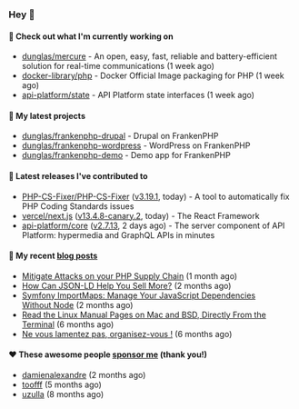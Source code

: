 ### Hey 👋

#### 👷 Check out what I'm currently working on

- [dunglas/mercure](https://github.com/dunglas/mercure) - An open, easy, fast, reliable and battery-efficient solution for real-time communications (1 week ago)
- [docker-library/php](https://github.com/docker-library/php) - Docker Official Image packaging for PHP (1 week ago)
- [api-platform/state](https://github.com/api-platform/state) - API Platform state interfaces (1 week ago)

#### 🌱 My latest projects

- [dunglas/frankenphp-drupal](https://github.com/dunglas/frankenphp-drupal) - Drupal on FrankenPHP
- [dunglas/frankenphp-wordpress](https://github.com/dunglas/frankenphp-wordpress) - WordPress on FrankenPHP
- [dunglas/frankenphp-demo](https://github.com/dunglas/frankenphp-demo) - Demo app for FrankenPHP

#### 🔭 Latest releases I've contributed to

- [PHP-CS-Fixer/PHP-CS-Fixer](https://github.com/PHP-CS-Fixer/PHP-CS-Fixer) ([v3.19.1](https://github.com/PHP-CS-Fixer/PHP-CS-Fixer/releases/tag/v3.19.1), today) - A tool to automatically fix PHP Coding Standards issues
- [vercel/next.js](https://github.com/vercel/next.js) ([v13.4.8-canary.2](https://github.com/vercel/next.js/releases/tag/v13.4.8-canary.2), today) - The React Framework
- [api-platform/core](https://github.com/api-platform/core) ([v2.7.13](https://github.com/api-platform/core/releases/tag/v2.7.13), 2 days ago) - The server component of API Platform: hypermedia and GraphQL APIs in minutes

#### 📜 My recent [blog posts](https://dunglas.fr)

- [Mitigate Attacks on your PHP Supply Chain](https://dunglas.dev/2023/05/mitigate-attacks-on-your-php-supply-chain/) (1 month ago)
- [How Can JSON-LD Help You Sell More?](https://dunglas.dev/2023/04/how-can-json-ld-help-you-sell-more/) (2 months ago)
- [Symfony ImportMaps: Manage Your JavaScript Dependencies Without Node](https://dunglas.dev/2023/03/symfony-importmaps-manage-your-javascript-dependencies-without-node/) (2 months ago)
- [Read the Linux Manual Pages on Mac and BSD, Directly From the Terminal](https://dunglas.dev/2022/12/read-the-linux-manual-pages-on-mac-and-bsd-directly-from-the-terminal/) (6 months ago)
- [Ne vous lamentez pas, organisez-vous !](https://dunglas.dev/2022/12/ne-vous-lamentez-pas-organisez-vous/) (6 months ago)

#### ❤️ These awesome people [sponsor me](https://github.com/sponsors/dunglas) (thank you!)

- [damienalexandre](https://github.com/damienalexandre) (2 months ago)
- [toofff](https://github.com/toofff) (5 months ago)
- [uzulla](https://github.com/uzulla) (8 months ago)
